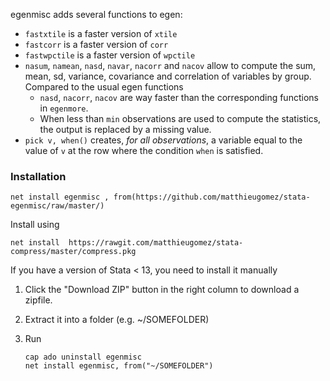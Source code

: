 egenmisc adds several functions to egen:
- `fastxtile` is a faster version of `xtile`
- `fastcorr` is a faster version of `corr`
- `fastwpctile` is a faster version of `wpctile`
- `nasum`, `namean`, `nasd`, `navar`,   `nacorr` and `nacov` allow to compute the sum, mean, sd, variance, covariance and correlation of variables by group. Compared to the usual egen functions
	- `nasd`, `nacorr`, `nacov` are way faster than the corresponding functions in `egenmore`.
	- When less than `min` observations are used to compute the statistics, the output is replaced by a missing value.
- `pick v, when()` creates, *for all observations*, a variable equal to the value of `v` at the row where the condition `when` is satisfied. 

### Installation
```
net install egenmisc , from(https://github.com/matthieugomez/stata-egenmisc/raw/master/)
```

Install using 

```
net install  https://rawgit.com/matthieugomez/stata-compress/master/compress.pkg
```
If you have a version of Stata < 13, you need to install it manually

1. Click the "Download ZIP" button in the right column to download a zipfile. 
2. Extract it into a folder (e.g. ~/SOMEFOLDER)
3. Run

	```
	cap ado uninstall egenmisc
	net install egenmisc, from("~/SOMEFOLDER")
	```